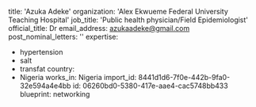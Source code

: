 title: 'Azuka Adeke'
organization: 'Alex Ekwueme Federal University Teaching Hospital'
job_title: 'Public health physician/Field Epidemiologist'
official_title: Dr
email_address: azukaadeke@gmail.com
post_nominal_letters: ''
expertise:
  - hypertension
  - salt
  - transfat
country:
  - Nigeria
works_in: Nigeria
import_id: 8441d1d6-7f0e-442b-9fa0-32e594a4e4bb
id: 06260bd0-5380-417e-aae4-cac5748bb433
blueprint: networking
